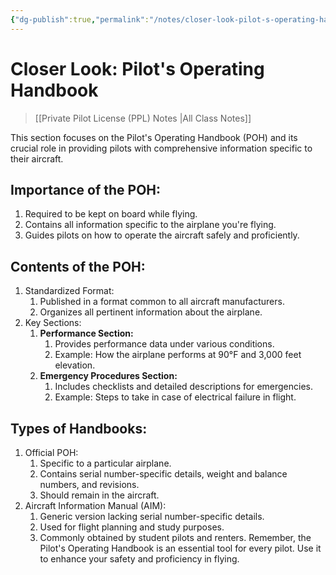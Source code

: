 ```yaml
---
{"dg-publish":true,"permalink":"/notes/closer-look-pilot-s-operating-handbook/","title":"Closer Look: Pilot's Operating Handbook","tags":["aviation","classnotes"]}
---
```



# Closer Look: Pilot's Operating Handbook
> [[Private Pilot License (PPL) Notes \|All Class Notes]]

This section focuses on the Pilot's Operating Handbook (POH) and its crucial role in providing pilots with comprehensive information specific to their aircraft.

## Importance of the POH:
1. Required to be kept on board while flying.
2. Contains all information specific to the airplane you're flying.
3. Guides pilots on how to operate the aircraft safely and proficiently.

## Contents of the POH:
1. Standardized Format:
    1. Published in a format common to all aircraft manufacturers.
    2. Organizes all pertinent information about the airplane.
2. Key Sections:
    1. **Performance Section:**
        1. Provides performance data under various conditions.
        2. Example: How the airplane performs at 90°F and 3,000 feet elevation.
    2. **Emergency Procedures Section:**
        1. Includes checklists and detailed descriptions for emergencies.
        2. Example: Steps to take in case of electrical failure in flight.

## Types of Handbooks:
1. Official POH:
    1. Specific to a particular airplane.
    2. Contains serial number-specific details, weight and balance numbers, and revisions.
    3. Should remain in the aircraft.
2. Aircraft Information Manual (AIM):
    1. Generic version lacking serial number-specific details.
    2. Used for flight planning and study purposes.
    3. Commonly obtained by student pilots and renters.
Remember, the Pilot's Operating Handbook is an essential tool for every pilot. Use it to enhance your safety and proficiency in flying.